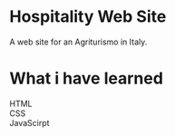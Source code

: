 # Hospitality Web Site
A web site for an Agriturismo in Italy. 

# What i have learned
HTML<br>
CSS<br>
JavaScirpt<br>
